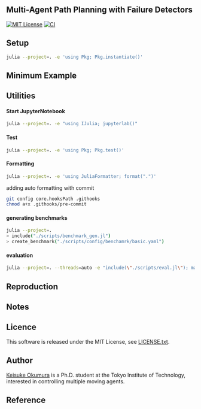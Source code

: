 Multi-Agent Path Planning with Failure Detectors
---
[![MIT License](http://img.shields.io/badge/license-MIT-blue.svg?style=flat)](LICENCE.txt)
[![CI](https://github.com/Kei18/mappfd/actions/workflows/ci.yaml/badge.svg?branch=dev)](https://github.com/Kei18/mappfd/actions/workflows/ci.yaml)

## Setup

```sh
julia --project=. -e 'using Pkg; Pkg.instantiate()'
```

## Minimum Example

## Utilities

#### Start JupyterNotebook
```sh
julia --project=. -e "using IJulia; jupyterlab()"
```

#### Test
```sh
julia --project=. -e 'using Pkg; Pkg.test()'
```

#### Formatting
```sh
julia --project=. -e 'using JuliaFormatter; format(".")'
```

adding auto formatting with commit

```sh
git config core.hooksPath .githooks
chmod a+x .githooks/pre-commit
```

#### generating benchmarks
```sh
julia --project=.
> include("./scripts/benchmark_gen.jl")
> create_benchmark("./scripts/config/benchamrk/basic.yaml")
```

#### evaluation
```sh
julia --project=. --threads=auto -e "include(\"./scripts/eval.jl\"); main(\"./scripts/config/exp/basic.yaml\")"
```

## Reproduction

## Notes

## Licence
This software is released under the MIT License, see [LICENSE.txt](LICENCE.txt).

## Author
[Keisuke Okumura](https://kei18.github.io) is a Ph.D. student at the Tokyo Institute of Technology, interested in controlling multiple moving agents.

## Reference
